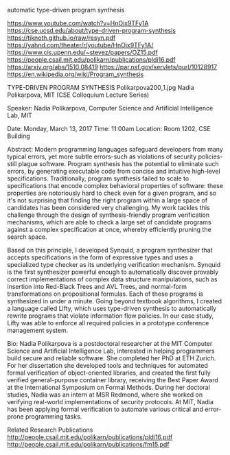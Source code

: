 automatic type-driven program synthesis

https://www.youtube.com/watch?v=HnOix9TFy1A
https://cse.ucsd.edu/about/type-driven-program-synthesis
https://tjknoth.github.io/raw/resyn.pdf
https://yahnd.com/theater/r/youtube/HnOix9TFy1A/
https://www.cis.upenn.edu/~stevez/papers/OZ15.pdf
https://people.csail.mit.edu/polikarn/publications/pldi16.pdf
https://arxiv.org/abs/1510.08419
https://par.nsf.gov/servlets/purl/10128917
https://en.wikipedia.org/wiki/Program_synthesis


TYPE-DRIVEN PROGRAM SYNTHESIS
Polikarpova200_1.jpg
Nadia Polikarpova, MIT
(CSE Colloquium Lecture Series)

Speaker: Nadia Polikarpova, Computer Science and Artificial Intelligence Lab, MIT

Date:  Monday, March 13, 2017
Time:  11:00am
Location:  Room 1202, CSE Building

Abstract:  Modern programming languages safeguard developers from many typical errors, yet more subtle errors-such as violations of security policies-still plague software. Program synthesis has the potential to eliminate such errors, by generating executable code from concise and intuitive high-level specifications. Traditionally, program synthesis failed to scale to specifications that encode complex behavioral properties of software: these properties are notoriously hard to check even for a given program, and so it's not surprising that finding the right program within a large space of candidates has been considered very challenging. My work tackles this challenge through the design of synthesis-friendly program verification mechanisms, which are able to check a large set of candidate programs against a complex specification at once, whereby efficiently pruning the search space.

Based on this principle, I developed Synquid, a program synthesizer that accepts specifications in the form of expressive types and uses a specialized type checker as its underlying verification mechanism. Synquid is the first synthesizer powerful enough to automatically discover provably correct implementations of complex data structure manipulations, such as insertion into Red-Black Trees and AVL Trees, and normal-form transformations on propositional formulas. Each of these programs is synthesized in under a minute. Going beyond textbook algorithms, I created a language called Lifty, which uses type-driven synthesis to automatically rewrite programs that violate information flow policies. In our case study, Lifty was able to enforce all required policies in a prototype conference management system.

Bio:  Nadia Polikarpova is a postdoctoral researcher at the MIT Computer Science and Artificial Intelligence Lab, interested in helping programmers build secure and reliable software. She completed her PhD at ETH Zurich. For her dissertation she developed tools and techniques for automated formal verification of object-oriented libraries, and created the first fully verified general-purpose container library, receiving the Best Paper Award at the International Symposium on Formal Methods. During her doctoral studies, Nadia was an intern at MSR Redmond, where she worked on verifying real-world implementations of security protocols. At MIT, Nadia has been applying formal verification to automate various critical and error-prone programming tasks.

Related Research Publications
http://people.csail.mit.edu/polikarn/publications/pldi16.pdf
http://people.csail.mit.edu/polikarn/publications/fm15.pdf
